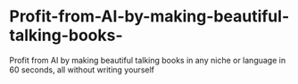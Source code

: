 # Profit-from-AI-by-making-beautiful-talking-books-
Profit from AI by making beautiful talking books in any niche or language in 60 seconds, all without writing yourself
